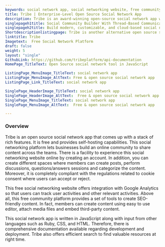 ```yaml
---
keywords: social network app, social networking website, free community platform, social community builder, social networking platform
title: Tribe | Enterprise-Level Open Source Social Network App
description: Tribe is an award-winning open-source social network app with a wide range of features such as modifiable layout options, customer feedback, self-hosted and more.
singlepageh1title: Social Community Builder With Thread-Based Communication
singlepageh2title: Build modern, customizable, and cloud-based social networking website. Tribe offers analytics, notifications, integrations, categorization of content and more.
Shortdescriptionlistingpage: Tribe is another alternative open source social network app that enables you build your own social network across your organization. It is self-hosted and offers a wide range of features 
linktitle: Tribe
Imagetext:  Free Social Network Platform
draft: false
weight: 5
layout: "single"
GithubLink: https://github.com/tribeplatform/api-documentation
HomePage_TitleText: Open Source social network tool in JavaScript

ListingPage_MenuImage_TitleText: social network app
ListingPage_MenuImage_AltText: Free & open source social network app
ListingPage_Link_TitleText: social network app

SinglePage_HeaderImage_TitleText: social network app
SinglePage_HeaderImage_AltText:  Free & open source social network app
SinglePage_MenuImage_TitleText: social network app
SinglePage_MenuImage_AltText:  Free & open source social network app

---
```

### **Overview**

Tribe is an open source social network app that comes up with a stack of rich features. It is free and provides self-hosting capabilities. This social networking platform lets businesses build an online community to share content across the teams. There is a facility to experience this social networking website online by creating an account. In addition, you can create different spaces where members can create posts, perform discussions, questions/answers sessions and categorize the content. Moreover, it is completely compliant with the regulations related to cookie consent where users can accept or reject.

This free social networking website offers integration with Google Analytics so that users can track user activities and other relevant activities. Above all, this free community platform provides a set of tools to create SEO-friendly content. In fact, members can create content using easy to use editor, attach media files and embed third-party content.

This social network app is written in JavaScript along with input from other languages such as Ruby, CSS, and HTML.  Therefore, there is comprehensive documentation available regarding development and deployment. Tribe also offers efficient search to find valuable resources at right time. 
